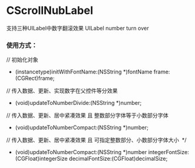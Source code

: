 # CScrollNubLabel
支持三种UILabel中数字翻滚效果   UILabel number turn over



### 使用方式：

// 初始化对象
- (instancetype)initWithFontName:(NSString *)fontName frame:(CGRect)frame;

// 传入数据、更新、实现数字在父控件等分效果 
- (void)updateToNumberDivide:(NSString *)number;

// 传入数据、更新、居中紧凑效果  且  整数部分字体等于小数部分字体
- (void)updateToNumberCompact:(NSString *)number;

// 传入数据、更新、居中紧凑效果  且  可指定整数部分、小数部分字体大小  */
- (void)updateToNumberCompact:(NSString *)number integerFontSize:(CGFloat)integerSize decimalFontSize:(CGFloat)decimalSize;


